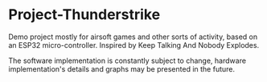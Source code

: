 # Project-Thunderstrike

Demo project mostly for airsoft games and other sorts of activity, based on an ESP32 micro-controller. Inspired by Keep Talking And Nobody Explodes.

The software implementation is constantly subject to change, hardware implementation's details and graphs may be presented in the future.
